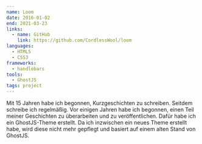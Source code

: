 ```yaml
---
name: Loom
date: 2016-01-02
end: 2021-03-23
links:
  - name: GitHub
    link: https://github.com/CordlessWool/loom
languages:
  - HTML5
  - CSS3
frameworks:
  - handlebars
tools:
  - GhostJS
tags: project
---
```


Mit 15 Jahren habe ich begonnen, Kurzgeschichten zu schreiben. Seitdem schreibe ich regelmäßig. Vor einigen Jahren habe ich begonnen, einen Teil meiner Geschichten zu überarbeiten und zu veröffentlichen. Dafür habe ich ein GhostJS-Theme erstellt. Da ich inzwischen ein neues Theme erstellt habe, wird diese nicht mehr gepflegt und basiert auf einem alten Stand von GhostJS.
